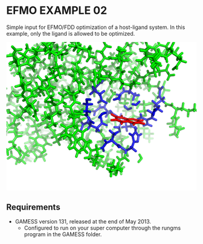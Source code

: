 # EFMO EXAMPLE 02

Simple input for EFMO/FDD optimization of a host-ligand system. In this example,
only the ligand is allowed to be optimized.

![screenshot of calculation setup][splash]

## Requirements

  * GAMESS version 131, released at the end of May 2013.
    + Configured to run on your super computer through the rungms program in the GAMESS folder.


[splash]:https://github.com/jensengroup/efmo_example_02/raw/master/splash.png

